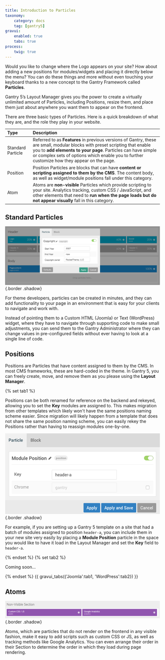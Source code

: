 ```yaml
---
title: Introduction to Particles
taxonomy:
    category: docs
    tag: [gantry5]
gravui:
    enabled: true
    tabs: true
process:
    twig: true
---
```


Would you like to change where the Logo appears on your site? How about adding a new positions for modules/widgets and placing it directly below the menu? You can do these things and more without even touching your keyboard thanks to a new concept to the Gantry Framework called **Particles**.

Gantry 5’s Layout Manager gives you the power to create a virtually unlimited amount of Particles, including Positions, resize them, and place them just about anywhere you want them to appear on the frontend. 

There are three basic types of Particles. Here is a quick breakdown of what they are, and the role they play in your website.

| Type              | Description                                                                                                                                                                                                                                                                                 |
| :-----            | :-----                                                                                                                                                                                                                                                                                      |
| Standard Particle | Referred to as **Features** in previous versions of Gantry, these are small, modular blocks with preset scripting that enable you to **add elements to your page**. Particles can have simple or complex sets of options which enable you to further customize how they appear on the page. |
| Position          | Position Particles are blocks that can have **content or scripting assigned to them by the CMS**. The content body, as well as widget/module positions fall under this category.                                                                                                            |
| Atom              | Atoms are **non-visible** Particles which provide scripting to your site. Analytics tracking, custom CSS / JavaScript, and other elements that need to **run when the page loads but do not appear visually** fall in this category.                                                     |

Standard Particles
-----

![Particles](particles_1.png) {.border .shadow}

For theme developers, particles can be created in minutes, and they can add functionality to your page in an environment that is easy for your clients to navigate and work with.

Instead of pointing them to a Custom HTML (Joomla) or Text (WordPress) widget, where they have to navigate through supporting code to make small adjustments, you can send them to the Gantry Administrator where they can change values in pre-configured fields without ever having to look at a single line of code.

Positions
-----

Positions are Particles that have content assigned to them by the CMS. In most CMS frameworks, these are hard-coded in the theme. In Gantry 5, you can freely create, move, and remove them as you please using the **Layout Manager**.

{% set tab1 %}

Positions can be both renamed for reference on the backend and rekeyed, allowing you to set the **Key** modules are assigned to. This makes migration from other templates which likely won't have the same positions naming scheme easier. Since migration will likely happen from a template that does not share the same position naming scheme, you can easily rekey the Positions rather than having to reassign modules one-by-one.

![Key](key.png) {.border .shadow}

For example, if you are setting up a Gantry 5 template on a site that had a batch of modules assigned to position `header-a`, you can include them in your new site very easily by placing a **Module Position** particle in the space you would like to have it load in the Layout Manager and set the **Key** field to `header-a`.

{% endset %}
{% set tab2 %}

Coming soon...

{% endset %}
{{ gravui_tabs({'Joomla':tab1, 'WordPress':tab2}) }}

Atoms
-----

![Particles](particles_2.png) {.border .shadow}

Atoms, which are particles that do not render on the frontend in any visible fashion, make it easy to add scripts such as custom CSS or JS, as well as tracking methods like Google Analytics. You can even arrange their order in their Section to determine the order in which they load during page rendering.

